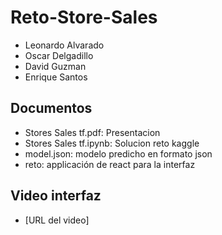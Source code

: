 # Reto-Store-Sales
*  Leonardo Alvarado
*  Oscar Delgadillo
*  David Guzman
*  Enrique Santos

## Documentos
- Stores Sales tf.pdf: Presentacion 
- Stores Sales tf.ipynb: Solucion reto kaggle
- model.json: modelo predicho en formato json
- reto: applicación de react para la interfaz 

## Video interfaz
- [URL del video]
